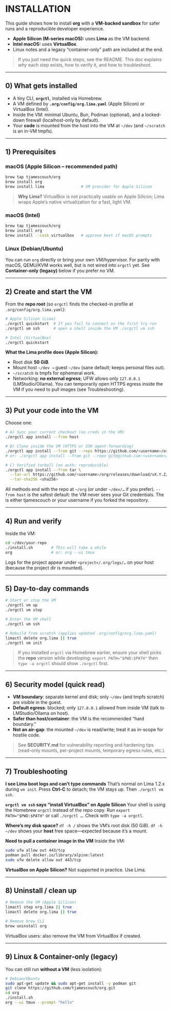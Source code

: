 
# INSTALLATION

This guide shows how to install **org** with a **VM-backed sandbox** for safer runs and a reproducible developer experience.

- **Apple Silicon (M-series macOS):** uses **Lima** as the VM backend.
- **Intel macOS:** uses **VirtualBox**.
- Linux notes and a legacy “container-only” path are included at the end.

> If you just need the quick steps, see the README. This doc explains *why* each step exists, how to verify it, and how to troubleshoot.

---

## 0) What gets installed

- A tiny CLI, **`orgctl`**, installed via Homebrew.
- A VM defined by **`.org/config/org.lima.yaml`** (Apple Silicon) or VirtualBox (Intel).
- Inside the VM: minimal Ubuntu, Bun, Podman (optional), and a locked-down firewall (localhost-only by default).
- Your **code** is mounted from the host into the VM at `~/dev` (and `~/scratch` is an in-VM tmpfs).

---

## 1) Prerequisites

### macOS (Apple Silicon – recommended path)
```bash
brew tap tjamescouch/org
brew install org
brew install lima                # VM provider for Apple Silicon
````

> **Why Lima?** VirtualBox is not practically usable on Apple Silicon; Lima wraps Apple’s native virtualization for a fast, light VM.

### macOS (Intel)

```bash
brew tap tjamescouch/org
brew install org
brew install --cask virtualbox   # approve kext if macOS prompts
```

### Linux (Debian/Ubuntu)

You can run `org` directly or bring your own VM/hypervisor. For parity with macOS, QEMU/KVM works well, but is not wired into `orgctl` yet. See **Container-only (legacy)** below if you prefer no VM.

---

## 2) Create and start the VM

From the **repo root** (so `orgctl` finds the checked-in profile at `.org/config/org.lima.yaml`):

```bash
# Apple Silicon (Lima)
./orgctl quickstart  # If you fail to connect on the first try run 
./orgctl vm ssh      # open a shell inside the VM ./orgctl vm ssh
```

```bash
# Intel (VirtualBox)
./orgctl quickstart
```

**What the Lima profile does (Apple Silicon):**

* Root disk **50 GiB**.
* Mount host `~/dev →` guest `~/dev` (sane default; keeps personal files out).
* `~/scratch` is tmpfs for ephemeral work.
* Networking: **no external egress**; UFW allows only `127.0.0.1` (LMStudio/Ollama).
  You can temporarily open HTTPS egress inside the VM if you need to pull images (see Troubleshooting).

---

## 3) Put your code into the VM

Choose one:

```bash
# A) Sync your current checkout (no creds in the VM)
./orgctl app install --from host

# B) Clone inside the VM (HTTPS or SSH agent-forwarding)
./orgctl app install --from git --repo https://github.com/<username>/org.git
# or: ./orgctl app install --from git --repo git@github.com:<username>/org.git  (then use ssh-agent)

# C) Verified tarball (no auth; reproducible)
./orgctl app install --from tar \
  --tar-url https://github.com/<username>/org/releases/download/vX.Y.Z/org-X.Y.Z.tgz \
  --tar-sha256 <sha256>
```

All methods end with the repo at `~/org` (or under `~/dev/…` if you prefer).
`--from host` is the safest default: the VM never sees your Git credentials.
The <username> is either tjamescouch or your username if you forked the repository.

---

## 4) Run and verify

Inside the VM:

```bash
cd ~/dev/your-repo
./install.sh        # This will take a while
org                 # or: org --ui tmux
```

Logs for the project appear under `<project>/.org/logs/…` on your host (because the project dir is mounted).

---

## 5) Day-to-day commands

```bash
# Start or stop the VM
./orgctl vm up
./orgctl vm stop

# Enter the VM shell
./orgctl vm ssh

# Rebuild from scratch (applies updated .org/config/org.lima.yaml)
limactl delete org.lima || true
./orgctl vm init
```

> If you installed `orgctl` via Homebrew earlier, ensure your shell picks the **repo** version while developing:
> `export PATH="$PWD:$PATH"` then `type -a orgctl` should show `./orgctl` first.

---

## 6) Security model (quick read)

* **VM boundary**: separate kernel and disk; only `~/dev` (and tmpfs scratch) are visible in the guest.
* **Default egress**: blocked; only `127.0.0.1` allowed from inside VM (talk to LMStudio/Ollama on host).
* **Safer than host/container**: the VM is the recommended “hard boundary.”
* **Not an air-gap**: the mounted `~/dev` is read/write; treat it as in-scope for hostile code.

> See **SECURITY.md** for vulnerability reporting and hardening tips (read-only mounts, per-project mounts, temporary egress rules, etc.).

---

## 7) Troubleshooting

**I see Lima boot logs and can’t type commands**
That’s normal on Lima 1.2.x during `vm init`. Press **Ctrl-C** to detach; the VM stays up. Then `./orgctl vm ssh`.

**`orgctl vm ssh` says “install VirtualBox” on Apple Silicon**
Your shell is using the Homebrew `orgctl` instead of the repo copy. Run `export PATH="$PWD:$PATH"` or call `./orgctl …`. Check with `type -a orgctl`.

**Where’s my disk space?**
`df -h /` shows the VM’s root disk (50 GiB). `df -h ~/dev` shows your **host** free space—expected because it’s a mount.

**Need to pull a container image in the VM**
Inside the VM:

```bash
sudo ufw allow out 443/tcp
podman pull docker.io/library/alpine:latest
sudo ufw delete allow out 443/tcp
```

**VirtualBox on Apple Silicon?**
Not supported in practice. Use Lima.

---

## 8) Uninstall / clean up

```bash
# Remove the VM (Apple Silicon)
limactl stop org.lima || true
limactl delete org.lima || true

# Remove brew CLI
brew uninstall org
```

VirtualBox users: also remove the VM from VirtualBox if created.

---

## 9) Linux & Container-only (legacy)

You can still run **without a VM** (less isolation):

```bash
# Debian/Ubuntu
sudo apt-get update && sudo apt-get install -y podman git
git clone https://github.com/tjamescouch/org.git
cd org
./install.sh
org --ui tmux --prompt "hello"
```

